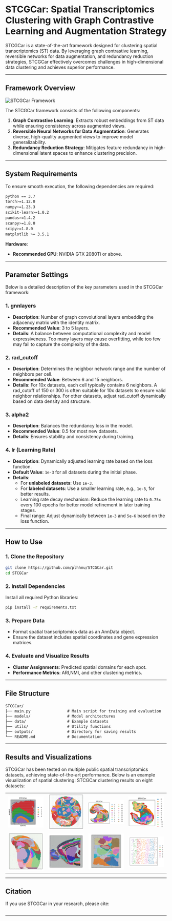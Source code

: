 
# STCGCar: Spatial Transcriptomics Clustering with Graph Contrastive Learning and Augmentation Strategy

STCGCar is a state-of-the-art framework designed for clustering spatial transcriptomics (ST) data. By leveraging graph contrastive learning, reversible networks for data augmentation, and redundancy reduction strategies, STCGCar effectively overcomes challenges in high-dimensional data clustering and achieves superior performance.

---

## Framework Overview

![STCGCar Framework](image/STCGCar.png)

The STCGCar framework consists of the following components:
1. **Graph Contrastive Learning**: Extracts robust embeddings from ST data while ensuring consistency across augmented views.
2. **Reversible Neural Networks for Data Augmentation**: Generates diverse, high-quality augmented views to improve model generalizability.
3. **Redundancy Reduction Strategy**: Mitigates feature redundancy in high-dimensional latent spaces to enhance clustering precision.

---

## System Requirements

To ensure smooth execution, the following dependencies are required:

```bash
python == 3.7
torch>=1.12.0
numpy>=1.23.3
scikit-learn>=1.0.2
pandas>=1.4.2
scanpy>=1.8.0
scipy>=1.8.0
matplotlib >= 3.5.1
```

**Hardware**:
- **Recommended GPU**: NVIDIA GTX 2080Ti or above.

---

## Parameter Settings

Below is a detailed description of the key parameters used in the STCGCar framework:

### **1. gnnlayers**
- **Description**: Number of graph convolutional layers embedding the adjacency matrix with the identity matrix.
- **Recommended Value**: 3 to 5 layers.
- **Details**: A balance between computational complexity and model expressiveness. Too many layers may cause overfitting, while too few may fail to capture the complexity of the data.

### **2. rad_cutoff**
- **Description**: Determines the neighbor network range and the number of neighbors per cell.
- **Recommended Value**: Between 6 and 15 neighbors.
- **Details**: For 10x datasets, each cell typically contains 6 neighbors. A rad_cutoff of 150 or 300 is often suitable for 10x datasets to ensure valid neighbor relationships. For other datasets, adjust rad_cutoff dynamically based on data density and structure.

### **3. alpha2**
- **Description**: Balances the redundancy loss in the model.
- **Recommended Value**: 0.5 for most new datasets.
- **Details**: Ensures stability and consistency during training.

### **4. lr (Learning Rate)**
- **Description**: Dynamically adjusted learning rate based on the loss function.
- **Default Value**: `1e-3` for all datasets during the initial phase.
- **Details**:
  - For **unlabeled datasets**: Use `1e-3`.
  - For **labeled datasets**: Use a smaller learning rate, e.g., `1e-5`, for better results.
  - Learning rate decay mechanism: Reduce the learning rate to `0.75x` every 100 epochs for better model refinement in later training stages.
  - Final range: Adjust dynamically between `1e-3` and `5e-6` based on the loss function.

---

## How to Use

### **1. Clone the Repository**
```bash
git clone https://github.com/plhhnu/STCGCar.git
cd STCGCar
```

### **2. Install Dependencies**
Install all required Python libraries:
```bash
pip install -r requirements.txt
```

### **3. Prepare Data**
- Format spatial transcriptomics data as an AnnData object.
- Ensure the dataset includes spatial coordinates and gene expression matrices.


### **4. Evaluate and Visualize Results**
- **Cluster Assignments**: Predicted spatial domains for each spot.
- **Performance Metrics**: ARI,NMI, and other clustering metrics.

---

## File Structure

```plaintext
STCGCar/
├── main.py                # Main script for training and evaluation
├── models/                # Model architectures
├── data/                  # Example datasets
├── utils/                 # Utility functions
├── outputs/               # Directory for saving results
└── README.md              # Documentation
```

---

## Results and Visualizations

STCGCar has been tested on multiple public spatial transcriptomics datasets, achieving state-of-the-art performance. Below is an example visualization of spatial clustering:
STCGCar clustering results on eight datasets:

<table>
  <tr>
    <td><img src="result/clustering.jpg" alt="Dataset 1" width="200"/></td>
    <td><img src="result/STCGCar_DCIS.jpg" alt="Dataset 2" width="200"/></td>
    <td><img src="result/STCGCar_E1S1.jpg" alt="Dataset 3" width="200"/></td>
    <td><img src="result/STCGCar_E2S2.jpg" alt="Dataset 4" width="200"/></td>
  </tr>
  <tr>
    <td><img src="result/STCGCar_mouse_brain.jpg" alt="Dataset 5" width="200"/></td>
    <td><img src="result/STCGCar_setionAgain_ARI=0.548.jpg" alt="Dataset 6" width="200"/></td>
    <td><img src="result/V1_ARI=0.705.jpg" alt="Dataset 7" width="200"/></td>
    <td><img src="result/STCGCar_starmap_ARI1=0.709.jpg" alt="Dataset 8" width="200"/></td>
  </tr>
</table>



---

## Citation

If you use STCGCar in your research, please cite:

```bibtex

```

---
